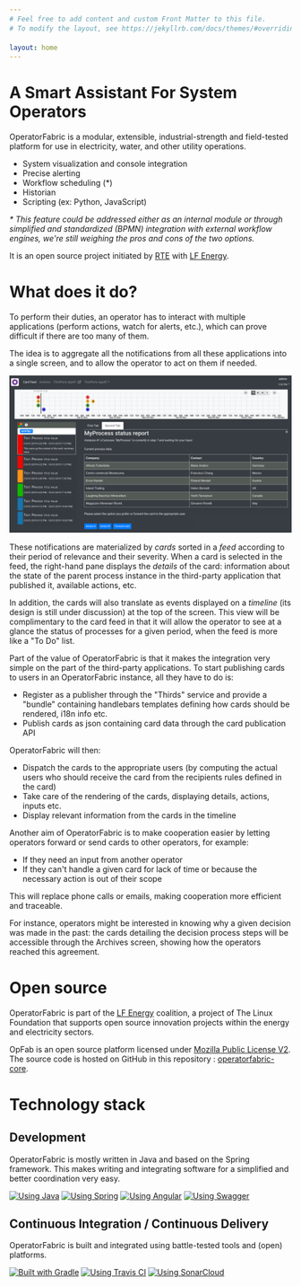 ```yaml
---
# Feel free to add content and custom Front Matter to this file.
# To modify the layout, see https://jekyllrb.com/docs/themes/#overriding-theme-defaults

layout: home
---
```


# A Smart Assistant For System Operators

OperatorFabric is a modular, extensible, industrial-strength and field-tested
platform for use in electricity, water, and other utility operations.

* System visualization and console integration
* Precise alerting
* Workflow scheduling (*)
* Historian
* Scripting (ex: Python, JavaScript)

_* This feature could be addressed either as an internal module or through simplified and standardized (BPMN) 
integration with external workflow engines, we're still weighing the pros and cons of the two options._

It is an open source project initiated by [RTE](http://www.rte-france.com/)
with [LF Energy](https://www.lfenergy.org/).

# What does it do?

To perform their duties, an operator has to interact with multiple applications
(perform actions, watch for alerts, etc.), which can prove difficult if
there are too many of them.

The idea is to aggregate all the notifications from all these applications
into a single screen, and to allow the operator to act on them if needed.

![Feed screen layout](./assets/img/of_screenshots/feed_screenshot.png)

These notifications are materialized by *cards* sorted in a *feed* according
to their period of relevance and their severity.
When a card is selected in the feed, the right-hand pane displays the *details*
of the card: information about the state of the parent process instance in
the third-party application that published it, available actions, etc.

In addition, the cards will also translate as events displayed on a *timeline*
(its design is still under discussion) at the top of the screen.
This view will be complimentary to the card feed in that it will allow the
operator to see at a glance the status of processes for a given period,
when the feed is more like a "To Do" list.

Part of the value of OperatorFabric is that it makes the integration very
simple on the part of the third-party applications.
To start publishing cards to users in an OperatorFabric instance, all they
have to do is:

* Register as a publisher through the "Thirds" service and provide a "bundle"
containing handlebars templates defining how cards should be rendered,
i18n info etc.
* Publish cards as json containing card data through the card publication API

OperatorFabric will then:

* Dispatch the cards to the appropriate users (by computing the actual users
who should receive the card from the recipients rules defined in the card)
* Take care of the rendering of the cards, displaying details, actions,
inputs etc.
* Display relevant information from the cards in the timeline

Another aim of OperatorFabric is to make cooperation easier by letting
operators forward or send cards to other operators, for example:

* If they need an input from another operator
* If they can't handle a given card for lack of time or because the necessary
action is out of their scope

This will replace phone calls or emails, making cooperation more efficient
and traceable.

For instance, operators might be interested in knowing why a given decision
was made in the past:
the cards detailing the decision process steps will be accessible through
the Archives screen, showing how the
operators reached this agreement.


# Open source

OperatorFabric is part of the [LF Energy](https://www.lfenergy.org/) coalition, a project of The Linux Foundation that supports open source innovation projects within the energy and electricity sectors.

OpFab is an open source platform licensed under [Mozilla Public License V2](https://www.mozilla.org/en-US/MPL/2.0/). 
The source code is hosted on GitHub in this repository : [operatorfabric-core](https://github.com/opfab/operatorfabric-core).

# Technology stack

## Development
OperatorFabric is mostly written in Java and based on the Spring framework. This makes writing and integrating software for a simplified and better coordination very easy.

[![Using Java](https://img.shields.io/badge/Using-Java-%237473C0.svg?style=for-the-badge)]() 
[![Using Spring](https://img.shields.io/badge/Using-Spring-%236db33f.svg?style=for-the-badge)](https://spring.io/) 
[![Using Angular](https://img.shields.io/badge/Using-Angular-%237473C0.svg?style=for-the-badge)](https://angular.io/)
[![Using Swagger](https://img.shields.io/badge/Using-Swagger-%237473C0.svg?style=for-the-badge)](https://swagger.io/)

## Continuous Integration / Continuous Delivery
OperatorFabric is built and integrated using battle-tested tools and (open) platforms. 

[![Built with Gradle](https://img.shields.io/badge/Built%20with-Gradle-%23410099.svg?style=for-the-badge)](https://gradle.org/)
[![Using Travis CI](https://img.shields.io/badge/Using-Travis%20CI-%23FF647D.svg?style=for-the-badge)](https://travis-ci.org/opfab/operatorfabric-core)
[![Using SonarCloud](https://img.shields.io/badge/Using-SonarCloud-%23FF647D.svg?style=for-the-badge)](https://sonarcloud.io/dashboard?id=org.lfenergy.operatorfabric%3Aoperatorfabric-core)
